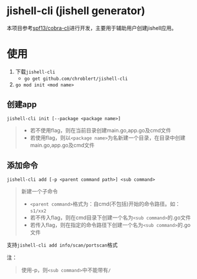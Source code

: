 # jishell-cli (jishell generator)

本项目参考[spf13/cobra-cli](https://github.com/spf13/cobra-cli)进行开发，主要用于辅助用户创建jishell应用。

# 使用
1. 下载`jishell-cli`
   - `go get github.com/chroblert/jishell-cli`
2. `go mod init <mod name>`
## 创建app
`jishell-cli init [--package <package name>]`
> - 若不使用flag，则在当前目录创建main.go,app.go及cmd文件
> - 若使用flag，则以`<package name>`为名新建一个目录，在目录中创建main.go,app.go及cmd文件
> 
> 
## 添加命令
`jishell-cli add [-p <parent command path>] <sub command>`
> 新建一个子命令
> - `<parent command>`格式为：自cmd(不包括)开始的命令路径。如：`s1/xx2`
> - 若不传入flag，则在cmd目录下创建一个名为`<sub command>`的.go文件
> - 若传入flag，则在指定的命令路径下创建一个名为`<sub command>`的.go文件

支持`jishell-cli add info/scan/portscan`格式

注：
> 使用-p，则`<sub command>`中不能带有`/`